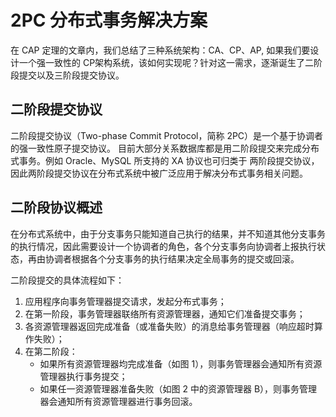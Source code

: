 # 2PC 分布式事务解决方案

在 CAP 定理的文章内，我们总结了三种系统架构：CA、CP、AP, 如果我们要设计一个强一致性的 CP架构系统，该如何实现呢？针对这一需求，逐渐诞生了二阶段提交以及三阶段提交协议。

## 二阶段提交协议

二阶段提交协议（Two-phase Commit Protocol，简称 2PC）是一个基于协调者的强一致性原子提交协议。 目前大部分关系数据库都是用二阶段提交来完成分布式事务。例如 Oracle、MySQL 所支持的 XA 协议也可归类于 两阶段提交协议，因此两阶段提交协议在分布式系统中被广泛应用于解决分布式事务相关问题。


## 二阶段协议概述

在分布式系统中，由于分支事务只能知道自己执行的结果，并不知道其他分支事务的执行情况，因此需要设计一个协调者的角色，各个分支事务向协调者上报执行状态，再由协调者根据各个分支事务的执行结果决定全局事务的提交或回滚。


二阶段提交的具体流程如下：

1. 应用程序向事务管理器提交请求，发起分布式事务；
2. 在第一阶段，事务管理器联络所有资源管理器，通知它们准备提交事务；
3. 各资源管理器返回完成准备（或准备失败）的消息给事务管理器（响应超时算作失败）；
4. 在第二阶段：
	- 如果所有资源管理器均完成准备（如图 1），则事务管理器会通知所有资源管理器执行事务提交；
	- 如果任一资源管理器准备失败（如图 2 中的资源管理器 B），则事务管理器会通知所有资源管理器进行事务回滚。